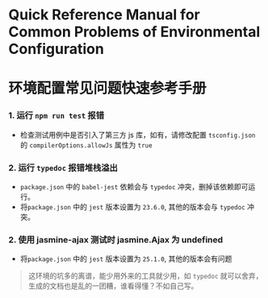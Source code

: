 # Quick Reference Manual for Common Problems of Environmental Configuration
# 环境配置常见问题快速参考手册

### 1. 运行 `npm run test` 报错
- 检查测试用例中是否引入了第三方 js 库，如有，请修改配置 `tsconfig.json` 的 `compilerOptions.allowJs` 属性为 `true`

### 2. 运行 `typedoc` 报错堆栈溢出
- `package.json` 中的 `babel-jest` 依赖会与 `typedoc` 冲突，删掉该依赖即可运行。
- 将`package.json` 中的 `jest` 版本设置为 `23.6.0`, 其他的版本会与 `typedoc` 冲突。

### 2. 使用 jasmine-ajax 测试时 jasmine.Ajax 为 undefined
- 将`package.json` 中的 `jest` 版本设置为 `25.1.0`, 其他的版本会有问题

> 这环境的坑多的离谱，能少用外来的工具就少用，如 `typedoc` 就可以舍弃，生成的文档也是乱的一团糟，谁看得懂？不如自己写。